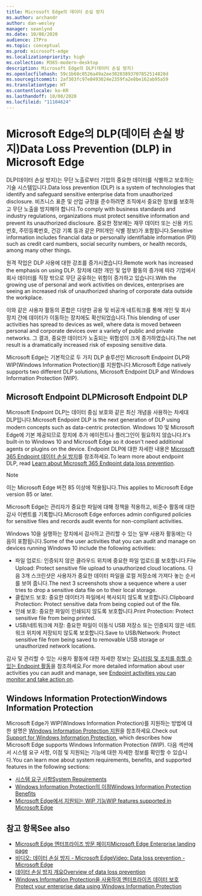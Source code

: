 ```yaml
---
title: Microsoft Edge의 데이터 손실 방지
ms.author: archandr
author: dan-wesley
manager: seanlynd
ms.date: 10/08/2020
audience: ITPro
ms.topic: conceptual
ms.prod: microsoft-edge
ms.localizationpriority: high
ms.collection: M365-modern-desktop
description: Microsoft Edge의 DLP(데이터 손실 방지)
ms.openlocfilehash: 59c1b68c0526a49a2ee30283893707852514828d
ms.sourcegitcommit: 2af303fc97e8493024e2359fa2e8be162ab95a59
ms.translationtype: HT
ms.contentlocale: ko-KR
ms.lasthandoff: 10/08/2020
ms.locfileid: "11104624"
---
```

# <span data-ttu-id="3ccd6-103">Microsoft Edge의 DLP(데이터 손실 방지)</span><span class="sxs-lookup"><span data-stu-id="3ccd6-103">Data Loss Prevention (DLP) in Microsoft Edge</span></span>

<span data-ttu-id="3ccd6-104">DLP(데이터 손실 방지)는 무단 노출로부터 기업의 중요한 데이터를 식별하고 보호하는 기술 시스템입니다.</span><span class="sxs-lookup"><span data-stu-id="3ccd6-104">Data loss prevention (DLP) is a system of technologies that identify and safeguard sensitive enterprise data from unauthorized disclosure.</span></span> <span data-ttu-id="3ccd6-105">비즈니스 표준 및 산업 규정을 준수하려면 조직에서 중요한 정보를 보호하고 무단 노출을 방지해야 합니다.</span><span class="sxs-lookup"><span data-stu-id="3ccd6-105">To comply with business standards and industry regulations, organizations must protect sensitive information and prevent its unauthorized disclosure.</span></span> <span data-ttu-id="3ccd6-106">중요한 정보에는 재무 데이터 또는 신용 카드 번호, 주민등록번호, 건강 기록 등과 같은 PII(개인 식별 정보)가 포함됩니다.</span><span class="sxs-lookup"><span data-stu-id="3ccd6-106">Sensitive information includes financial data or personally identifiable information (PII) such as credit card numbers, social security numbers, or health records, among many other things.</span></span>

<span data-ttu-id="3ccd6-107">원격 작업은 DLP 사용에 대한 강조를 증가시켰습니다.</span><span class="sxs-lookup"><span data-stu-id="3ccd6-107">Remote work has increased the emphasis on using DLP.</span></span> <span data-ttu-id="3ccd6-108">장치에 대한 개인 및 업무 활동의 증가에 따라 기업에서 회사 데이터를 직장 밖으로 무단 공유하는 위험이 증가하고 있습니다.</span><span class="sxs-lookup"><span data-stu-id="3ccd6-108">With the growing use of personal and work activities on devices, enterprises are seeing an increased risk of unauthorized sharing of corporate data outside the workplace.</span></span>

<span data-ttu-id="3ccd6-109">이와 같은 사용자 활동의 혼합은 다양한 공용 및 비공개 네트워크를 통해 개인 및 회사 장치 간에 데이터가 이동하는 장치에도 확산되었습니다.</span><span class="sxs-lookup"><span data-stu-id="3ccd6-109">This blending of user activities has spread to devices as well, where data is moved between personal and corporate devices over a variety of public and private networks.</span></span> <span data-ttu-id="3ccd6-110">그 결과, 중요한 데이터가 노출되는 위험성이 크게 증가하였습니다.</span><span class="sxs-lookup"><span data-stu-id="3ccd6-110">The net result is a dramatically increased risk of exposing sensitive data.</span></span>

<span data-ttu-id="3ccd6-111">Microsoft Edge는 기본적으로 두 가지 DLP 솔루션인 Microsoft Endpoint DLP와 WIP(Windows Information Protection)를 지원합니다.</span><span class="sxs-lookup"><span data-stu-id="3ccd6-111">Microsoft Edge natively supports two different DLP solutions, Microsoft Endpoint DLP and Windows Information Protection (WIP).</span></span>

## <span data-ttu-id="3ccd6-112">Microsoft Endpoint DLP</span><span class="sxs-lookup"><span data-stu-id="3ccd6-112">Microsoft Endpoint DLP</span></span>

<span data-ttu-id="3ccd6-113">Microsoft Endpoint DLP는 데이터 중심 보호와 같은 최신 개념을 사용하는 차세대 DLP입니다.</span><span class="sxs-lookup"><span data-stu-id="3ccd6-113">Microsoft Endpoint DLP is the next generation of DLP using modern concepts such as data-centric protection.</span></span> <span data-ttu-id="3ccd6-114">Windows 10 및 Microsoft Edge에 기본 제공되므로 장치에 추가 에이전트나 플러그인이 필요하지 않습니다.</span><span class="sxs-lookup"><span data-stu-id="3ccd6-114">It's  built-in to Windows 10 and Microsoft Edge so it doesn't need additional agents or plugins on the device.</span></span> <span data-ttu-id="3ccd6-115">Endpoint DLP에 대한 자세한 내용은 [Microsoft 365 Endpoint 데이터 손실 방지](https://docs.microsoft.com/microsoft-365/compliance/endpoint-dlp-learn-about?view=o365-worldwide)를 참조하세요.</span><span class="sxs-lookup"><span data-stu-id="3ccd6-115">To learn more about endpoint DLP, read [Learn about Microsoft 365 Endpoint data loss prevention](https://docs.microsoft.com/microsoft-365/compliance/endpoint-dlp-learn-about?view=o365-worldwide).</span></span>

> [!NOTE]
> <span data-ttu-id="3ccd6-116">이는 Microsoft Edge 버전 85 이상에 적용됩니다.</span><span class="sxs-lookup"><span data-stu-id="3ccd6-116">This applies to Microsoft Edge version 85 or later.</span></span>

<span data-ttu-id="3ccd6-117">Microsoft Edge는 관리자가 중요한 파일에 대해 정책을 적용하고, 비준수 활동에 대한 감사 이벤트를 기록합니다.</span><span class="sxs-lookup"><span data-stu-id="3ccd6-117">Microsoft Edge enforces admin configured policies for sensitive files and records audit events for non-compliant activities.</span></span>

<span data-ttu-id="3ccd6-118">Windows 10을 실행하는 장치에서 감사하고 관리할 수 있는 일부 사용자 활동에는 다음이 포함됩니다.</span><span class="sxs-lookup"><span data-stu-id="3ccd6-118">Some of the user activities that you can audit and manage on devices running Windows 10 include the following activities:</span></span>

- <span data-ttu-id="3ccd6-119">파일 업로드: 인증되지 않은 클라우드 위치에 중요한 파일 업로드를 보호합니다.</span><span class="sxs-lookup"><span data-stu-id="3ccd6-119">File Upload: Protect sensitive file upload to unauthorized cloud locations.</span></span> <span data-ttu-id="3ccd6-120">다음 3개 스크린샷은 사용자가 중요한 데이터 파일을 로컬 저장소에 가져다 놓는 순서를 보여 줍니다.</span><span class="sxs-lookup"><span data-stu-id="3ccd6-120">The next 3 screenshots show a sequence where a user tries to drop a sensitive data file on to their local storage.</span></span>
- <span data-ttu-id="3ccd6-121">클립보드 보호: 중요한 데이터가 파일에서 복사되지 않도록 보호합니다.</span><span class="sxs-lookup"><span data-stu-id="3ccd6-121">Clipboard Protection: Protect sensitive data from being copied out of the file.</span></span>
- <span data-ttu-id="3ccd6-122">인쇄 보호: 중요한 파일이 인쇄되지 않도록 보호합니다.</span><span class="sxs-lookup"><span data-stu-id="3ccd6-122">Print Protection: Protect sensitive file from being printed.</span></span>
- <span data-ttu-id="3ccd6-123">USB/네트워크에 저장: 중요한 파일이 이동식 USB 저장소 또는 인증되지 않은 네트워크 위치에 저장되지 않도록 보호합니다.</span><span class="sxs-lookup"><span data-stu-id="3ccd6-123">Save to USB/Network: Protect sensitive file from being saved to removable USB storage or unauthorized network locations.</span></span>

<span data-ttu-id="3ccd6-124">감사 및 관리할 수 있는 사용자 활동에 대한 자세한 정보는 [모니터링 및 조치를 취할 수 있는 Endpoint 활동](https://docs.microsoft.com/microsoft-365/compliance/endpoint-dlp-learn-about?view=o365-worldwide#endpoint-activities-you-can-monitor-and-take-action-on)을 참조하세요.</span><span class="sxs-lookup"><span data-stu-id="3ccd6-124">For more detailed information about user activities you can audit and manage, see [Endpoint activities you can monitor and take action on](https://docs.microsoft.com/microsoft-365/compliance/endpoint-dlp-learn-about?view=o365-worldwide#endpoint-activities-you-can-monitor-and-take-action-on).</span></span>

## <span data-ttu-id="3ccd6-125">Windows Information Protection</span><span class="sxs-lookup"><span data-stu-id="3ccd6-125">Windows Information Protection</span></span>

<span data-ttu-id="3ccd6-126">Microsoft Edge가 WIP(Windows Information Protection)를 지원하는 방법에 대한 설명은 [Windows Information Protection 지원](https://docs.microsoft.com/deployedge/microsoft-edge-security-windows-information-protection)을 참조하세요.</span><span class="sxs-lookup"><span data-stu-id="3ccd6-126">Check out [Support for Windows Information Protection](https://docs.microsoft.com/deployedge/microsoft-edge-security-windows-information-protection), which describes how Microsoft Edge supports Windows Information Protection (WIP).</span></span> <span data-ttu-id="3ccd6-127">다음 섹션에서 시스템 요구 사항, 이점 및 지원되는 기능에 대한 자세한 정보를 확인할 수 있습니다.</span><span class="sxs-lookup"><span data-stu-id="3ccd6-127">You can learn moe about system requirements, benefits, and supported features in the following sections:</span></span>

- [<span data-ttu-id="3ccd6-128">시스템 요구 사항</span><span class="sxs-lookup"><span data-stu-id="3ccd6-128">System Requirements</span></span>](https://docs.microsoft.com/deployedge/:microsoft-edge-security-windows-information-protection#system-requirements)
- [<span data-ttu-id="3ccd6-129">Windows Information Protection의 이점</span><span class="sxs-lookup"><span data-stu-id="3ccd6-129">Windows Information Protection Benefits</span></span>](https://docs.microsoft.com/deployedge/microsoft-edge-security-windows-information-protection#windows-information-protection-benefits)
- [<span data-ttu-id="3ccd6-130">Microsoft Edge에서 지원되는 WIP 기능</span><span class="sxs-lookup"><span data-stu-id="3ccd6-130">WIP features supported in Microsoft Edge</span></span>](https://docs.microsoft.com/DeployEdge/microsoft-edge-security-windows-information-protection#wip-features-supported-in-microsoft-edge)

## <span data-ttu-id="3ccd6-131">참고 항목</span><span class="sxs-lookup"><span data-stu-id="3ccd6-131">See also</span></span>

- [<span data-ttu-id="3ccd6-132">Microsoft Edge 엔터프라이즈 방문 페이지</span><span class="sxs-lookup"><span data-stu-id="3ccd6-132">Microsoft Edge Enterprise landing page</span></span>](https://aka.ms/EdgeEnterprise)
- [<span data-ttu-id="3ccd6-133">비디오: 데이터 손실 방지 - Microsoft Edge</span><span class="sxs-lookup"><span data-stu-id="3ccd6-133">Video: Data loss prevention - Microsoft Edge</span></span>](https://www.youtube.com/watch?v=dLD04U9eTqg)
- [<span data-ttu-id="3ccd6-134">데이터 손실 방지 개요</span><span class="sxs-lookup"><span data-stu-id="3ccd6-134">Overview of data loss prevention</span></span>](https://docs.microsoft.com/microsoft-365/compliance/data-loss-prevention-policies?view=o365-worldwide)
- [<span data-ttu-id="3ccd6-135">Windows Information Protection을 사용하여 엔터프라이즈 데이터 보호</span><span class="sxs-lookup"><span data-stu-id="3ccd6-135">Protect your enterprise data using Windows Information Protection</span></span>](https://docs.microsoft.com/windows/security/information-protection/windows-information-protection/protect-enterprise-data-using-wip)
